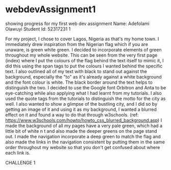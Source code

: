 # webdevAssignment1
showing progress for my first web dev assignment 
Name: Adefolami Olawuyi 
Student Id: 52317231 1

For my project, I chose to cover Lagos, Nigeria as that's my home town. I immediately drew inspiration from the Nigerian flag which if you are unaware, is green white green. I decided to incorporate elements of green throughout my whole website. This can be seen from the very first page (index) where I put the colours of the flag behind the text itself to mimic it, I did this using the span tags to put the colours I wanted behind the specific text. I also outlined all of my text with black to stand out against the background, especially the "to" as it's already against a white background and the font colour is white. The black border around the text helps to distinguish the two. I decided to use the Google font Orbitron and Anta to be eye-catching while also applying what I had learnt from my tutorials. I also used the quote tags from the tutorials to distinguish the motto for the city as well. I also wanted to show a glimpse of the bustling city, and I did so by getting an image of it and using it as my background, I wanted a blurred effect on it and found a way to do that through w3schools.
(ref: https://www.w3schools.com/howto/howto_css_blurred_background.asp)
I made the background of all my pages have a very pale green, which had a little bit of white n t and also made the deeper greens on the page stand out.
I made the navigation incorporate a deep green to match the flag and also made the links in the navigation consistent by putting them in the same order throughout my website so that you don't get confused about where each link is.

CHALLENGE 1 
